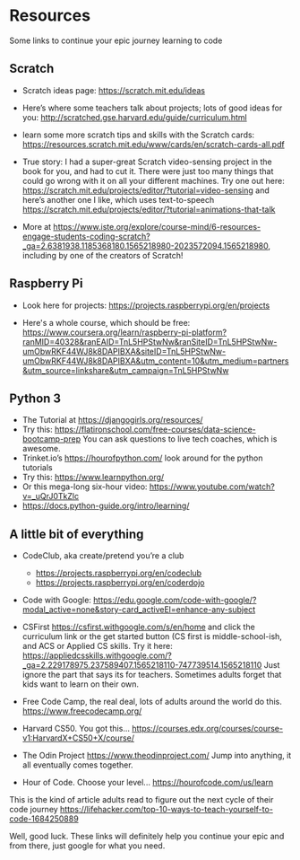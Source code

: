 # Resources
Some links to continue your epic journey learning to code


## Scratch 
* Scratch ideas page: https://scratch.mit.edu/ideas
* Here’s where some teachers talk about projects; lots of good ideas for you: 
http://scratched.gse.harvard.edu/guide/curriculum.html
* learn some more scratch tips and skills with the Scratch cards: https://resources.scratch.mit.edu/www/cards/en/scratch-cards-all.pdf

* True story: I had a super-great Scratch video-sensing project in the book for you, and had to cut it. There were just too many things that could go wrong with it on all your different machines. Try one out here: https://scratch.mit.edu/projects/editor/?tutorial=video-sensing and here’s another one I like, which uses text-to-speech https://scratch.mit.edu/projects/editor/?tutorial=animations-that-talk

* More at https://www.iste.org/explore/course-mind/6-resources-engage-students-coding-scratch?_ga=2.6381938.1185368180.1565218980-2023572094.1565218980,
including by one of the creators of Scratch!

## Raspberry Pi 
  * Look here for projects: https://projects.raspberrypi.org/en/projects

  * Here's a whole course, which should be free:  https://www.coursera.org/learn/raspberry-pi-platform?ranMID=40328&ranEAID=TnL5HPStwNw&ranSiteID=TnL5HPStwNw-umObwRKF44WJ8k8DAPIBXA&siteID=TnL5HPStwNw-umObwRKF44WJ8k8DAPIBXA&utm_content=10&utm_medium=partners&utm_source=linkshare&utm_campaign=TnL5HPStwNw

## Python 3
  * The Tutorial at https://djangogirls.org/resources/
  * Try this: https://flatironschool.com/free-courses/data-science-bootcamp-prep
You can ask questions to live tech coaches, which is awesome. 
  * Trinket.io’s https://hourofpython.com/  look around for the python tutorials 
  * Try this: https://www.learnpython.org/
  * Or this mega-long six-hour video: https://www.youtube.com/watch?v=_uQrJ0TkZlc
  * https://docs.python-guide.org/intro/learning/


## A little bit of everything 
  * CodeClub, aka create/pretend you’re a club
     * https://projects.raspberrypi.org/en/codeclub
     * https://projects.raspberrypi.org/en/coderdojo

  * Code with Google: https://edu.google.com/code-with-google/?modal_active=none&story-card_activeEl=enhance-any-subject
  * CSFirst https://csfirst.withgoogle.com/s/en/home and click the curriculum link or the get started button (CS first is middle-school-ish, and ACS or Applied CS skills. Try it here: https://appliedcsskills.withgoogle.com/?_ga=2.229178975.237589407.1565218110-747739514.1565218110
Just ignore the part that says its for teachers. Sometimes adults forget that kids want to learn on their own. 

  * Free Code Camp, the real deal, lots of adults around the world do this. 
https://www.freecodecamp.org/


  * Harvard CS50. You got this... https://courses.edx.org/courses/course-v1:HarvardX+CS50+X/course/

  * The Odin Project https://www.theodinproject.com/ Jump into anything, it all eventually comes together. 

  * Hour of Code.  Choose your level... https://hourofcode.com/us/learn
  

This is the kind of article adults read to figure out the next cycle of their code journey https://lifehacker.com/top-10-ways-to-teach-yourself-to-code-1684250889 


Well, good luck. These links will definitely help you continue your epic and from there, just google for what you need. 
